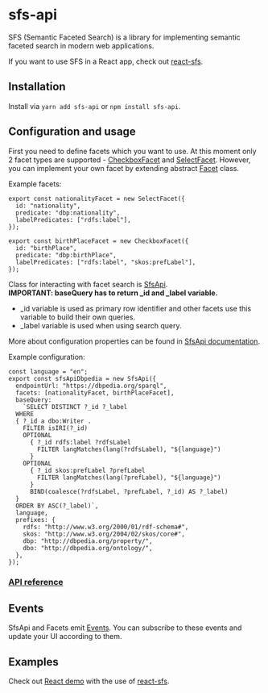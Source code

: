 # sfs-api
SFS (Semantic Faceted Search) is a library for implementing semantic faceted search in modern web applications.

If you want to use SFS in a React app, check out [react-sfs](https://www.npmjs.com/package/react-sfs).

## Installation
Install via `yarn add sfs-api` or `npm install sfs-api`.

## Configuration and usage
First you need to define facets which you want to use. At this moment only 2 facet types are supported - 
[CheckboxFacet](src/facets/CheckboxFacet.ts) and [SelectFacet](src/facets/SelectFacet.ts). However, you can implement 
your own facet by extending abstract [Facet](src/facets/Facet.ts) class. 

Example facets:
```
export const nationalityFacet = new SelectFacet({
  id: "nationality",
  predicate: "dbp:nationality",
  labelPredicates: ["rdfs:label"],
});

export const birthPlaceFacet = new CheckboxFacet({
  id: "birthPlace",
  predicate: "dbp:birthPlace",
  labelPredicates: ["rdfs:label", "skos:prefLabel"],
});
```

Class for interacting with facet search is [SfsApi](src/SfsApi.ts).  
**IMPORTANT: baseQuery has to return _id and _label variable.**  
- _id variable is used as primary row identifier and other facets use this variable to build their own queries.
- _label variable is used when using search query.  

More about configuration properties can be found in [SfsApi documentation](https://bouredan.github.io/sfs-api/classes/SfsApi.html).

Example configuration:
```
const language = "en";
export const sfsApiDbpedia = new SfsApi({
  endpointUrl: "https://dbpedia.org/sparql",
  facets: [nationalityFacet, birthPlaceFacet],
  baseQuery:
    `SELECT DISTINCT ?_id ?_label 
  WHERE 
  { ?_id a dbo:Writer .    
    FILTER isIRI(?_id)
    OPTIONAL
      { ?_id rdfs:label ?rdfsLabel 
        FILTER langMatches(lang(?rdfsLabel), "${language}")
      }
    OPTIONAL
      { ?_id skos:prefLabel ?prefLabel 
        FILTER langMatches(lang(?prefLabel), "${language}")
      }
      BIND(coalesce(?rdfsLabel, ?prefLabel, ?_id) AS ?_label) 
  }
  ORDER BY ASC(?_label)`,
  language,
  prefixes: {
    rdfs: "http://www.w3.org/2000/01/rdf-schema#",
    skos: "http://www.w3.org/2004/02/skos/core#",
    dbp: "http://dbpedia.org/property/",
    dbo: "http://dbpedia.org/ontology/",
  },
});
```
### [API reference](https://bouredan.github.io/sfs-api)

## Events
SfsApi and Facets emit [Events](src/Events.ts). 
You can subscribe to these events and update your UI according to them.

## Examples 
Check out [React demo](https://github.com/bouredan/sfs-react-demo) 
with the use of [react-sfs](https://www.npmjs.com/package/react-sfs).
